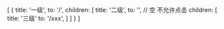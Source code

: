[
  {
    title: '一级',
    to: '/',
    children: [
      title: '二级',
      to: '', // 空 不允许点击
      children: [
        title: '三级'
        to: '/xxx',
      ]
    ]
  }
]
